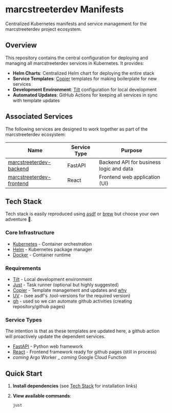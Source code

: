 # marcstreeterdev Manifests

Centralized Kubernetes manifests and service management for the marcstreeterdev project ecosystem.

## Overview

This repository contains the central configuration for deploying and managing all marcstreeterdev services in Kubernetes. It provides:

- **Helm Charts**: Centralized Helm chart for deploying the entire stack
- **Service Templates**: [Copier] templates for making boilerplate for new services
- **Development Environment**: [Tilt] configuration for local development
- **Automated Updates**: GitHub Actions for keeping all services in sync with template updates

## Associated Services

The following services are designed to work together as part of the marcstreeterdev ecosystem:

| Name                                                                 | Service Type | Purpose                                      |
|----------------------------------------------------------------------|--------------|----------------------------------------------|
| [marcstreeterdev-backend](https://github.com/marcstreeter/marcstreeterdev-backend)   | FastAPI      | Backend API for business logic and data      |
| [marcstreeterdev-frontend](https://github.com/marcstreeter/marcstreeterdev-frontend) | React        | Frontend web application (UI)

## Tech Stack
Tech stack is easily reproduced using [asdf] or [brew] but choose your own adventure 🤞.

### Core Infrastructure
- [Kubernetes] - Container orchestration
- [Helm] - Kubernetes package manager
- [Docker] - Container runtime

### Requirements
- [Tilt] - Local development environment
- [Just] - Task runner (optional but highly suggested)
- [Copier] - Template management and updates and [why](https://john-miller.dev/posts/cookiecutter-with-cruft-for-platform-engineering/)
- [UV] - (see asdf's .tool-versions for the required version)
- [gh] - used so we can automate github activities (creating repository/github pages)

### Service Types

The intention is that as these templates are updated here, a github action will proactively update the dependent services.

- [FastAPI] - Python web framework
- [React] - Frontend framework ready for github pages (still in process)
- _coming_ Argo Worker
_ _coming_ Google Cloud Function

## Quick Start

1. **Install dependencies** (see [Tech Stack](#tech-stack) for installation links)

2. **View available commands**:
   ```bash
   just
   ```

[Kubernetes]: https://kubernetes.io/
[Helm]: https://helm.sh/
[Docker]: https://www.docker.com/
[Tilt]: https://tilt.dev/
[Just]: https://github.com/casey/just
[Cookiecutter]: https://cookiecutter.readthedocs.io/en/stable/
[Copier]: https://copier.readthedocs.io/en/stable/
[FastAPI]: https://fastapi.tiangolo.com/
[React]: https://react.dev/
[asdf]: https://asdf-vm.com/
[brew]: https://brew.sh/
[UV]: https://docs.astral.sh/uv/
[gh]: https://cli.github.com/